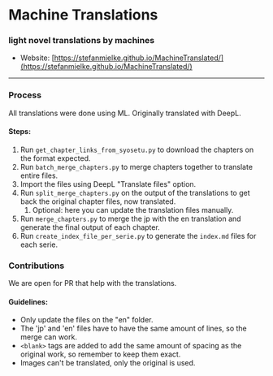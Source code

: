 # Machine Translations

### light novel translations by machines

- Website: [https://stefanmielke.github.io/MachineTranslated/](https://stefanmielke.github.io/MachineTranslated/)

---

### Process

All translations were done using ML. Originally translated with DeepL.

#### Steps:

1. Run `get_chapter_links_from_syosetu.py` to download the chapters on the format expected.
1. Run `batch_merge_chapters.py` to merge chapters together to translate entire files.
1. Import the files using DeepL "Translate files" option.
1. Run `split_merge_chapters.py` on the output of the translations to get back the original chapter files, now translated.
    1. Optional: here you can update the translation files manually.
1. Run `merge_chapters.py` to merge the jp with the en translation and generate the final output of each chapter.
1. Run `create_index_file_per_serie.py` to generate the `index.md` files for each serie.

### Contributions

We are open for PR that help with the translations.

#### Guidelines:

- Only update the files on the "en" folder.
- The 'jp' and 'en' files have to have the same amount of lines, so the merge can work.
- `<blank>` tags are added to add the same amount of spacing as the original work, so remember to keep them exact.
- Images can't be translated, only the original is used.